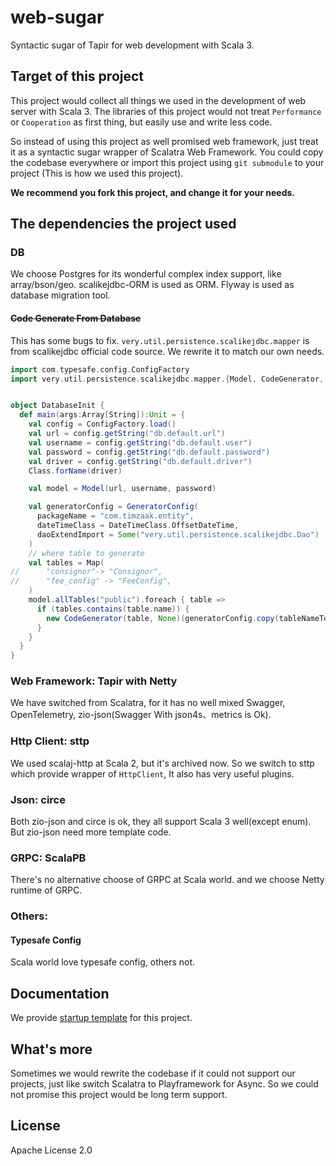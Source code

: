 # web-sugar
Syntactic sugar of Tapir for web development with Scala 3.
## Target of this project
This project would collect all things we used in the development of web server with Scala 3. The libraries of this project would not treat `Performance` or `Cooperation` as first thing, but easily use and write less code. 

So instead of using this project as well promised web framework, just treat it as a syntactic sugar wrapper of Scalatra Web Framework. You could copy the codebase everywhere or import this project using `git submodule` to your project (This is how we used this project). 

**We recommend you fork this project, and change it for your needs.**

## The dependencies the project used
### DB
We choose Postgres for its wonderful complex index support, like array/bson/geo. 
scalikejdbc-ORM is used as ORM.
Flyway is used as database migration tool.

#### ~~Code Generate From Database~~
This has some bugs to fix. 
`very.util.persistence.scalikejdbc.mapper` is from scalikejdbc official code source. We rewrite it to match our own needs.  
```scala
import com.typesafe.config.ConfigFactory
import very.util.persistence.scalikejdbc.mapper.{Model, CodeGenerator, DateTimeClass, GeneratorConfig}


object DatabaseInit {
  def main(args:Array[String]):Unit = {
    val config = ConfigFactory.load()
    val url = config.getString("db.default.url")
    val username = config.getString("db.default.user")
    val password = config.getString("db.default.password")
    val driver = config.getString("db.default.driver")
    Class.forName(driver)

    val model = Model(url, username, password)

    val generatorConfig = GeneratorConfig(
      packageName = "com.timzaak.entity",
      dateTimeClass = DateTimeClass.OffsetDateTime,
      daoExtendImport = Some("very.util.persistence.scalikejdbc.Dao")
    )
    // where table to generate
    val tables = Map(
//      "consignor"-> "Consignor",
//      "fee_config" -> "FeeConfig",
    )
    model.allTables("public").foreach { table =>
      if (tables.contains(table.name)) {
        new CodeGenerator(table, None)(generatorConfig.copy(tableNameToClassName = (a:String)=> tables(a))).writeModel()
      }
    }
  }
}
```

### Web Framework: Tapir with Netty
We have switched from Scalatra, for it has no well mixed Swagger, OpenTelemetry, zio-json(Swagger With json4s、metrics is Ok).
### Http Client: sttp
We used scalaj-http at Scala 2, but it's archived now. So we switch to sttp which provide wrapper of `HttpClient`, It also has very useful plugins.
### Json:  circe
Both zio-json and circe is ok, they all support Scala 3 well(except enum). But zio-json need more template code.
### GRPC: ScalaPB
There's no alternative choose of GRPC at Scala world. and we choose Netty runtime of GRPC.
### Others:
#### Typesafe Config
Scala world love typesafe config, others not.

## Documentation
We provide [startup template](https://github.com/ForNetCode/web-sugar-startup) for this project.

## What's more
Sometimes we would rewrite the codebase if it could not support our projects, just like switch Scalatra to Playframework for Async. So we could not promise this project would be long term support.

## License
Apache License 2.0
